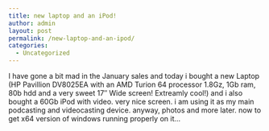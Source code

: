 ```yaml
---
title: new laptop and an iPod!
author: admin
layout: post
permalink: /new-laptop-and-an-ipod/
categories:
  - Uncategorized
---
```

I have gone a bit mad in the January sales and today i bought a new Laptop (HP Pavillion DV8025EA with an AMD Turion 64 processor 1.8Gz, 1Gb ram, 80b hdd and a very sweet 17&#8243; Wide screen! Extreamly cool!) and i also bought a 60Gb iPod with video. very nice screen. i am using it as my main podcasting and videocasting device. anyway, photos and more later. now to get x64 version of windows running properly on it&#8230;